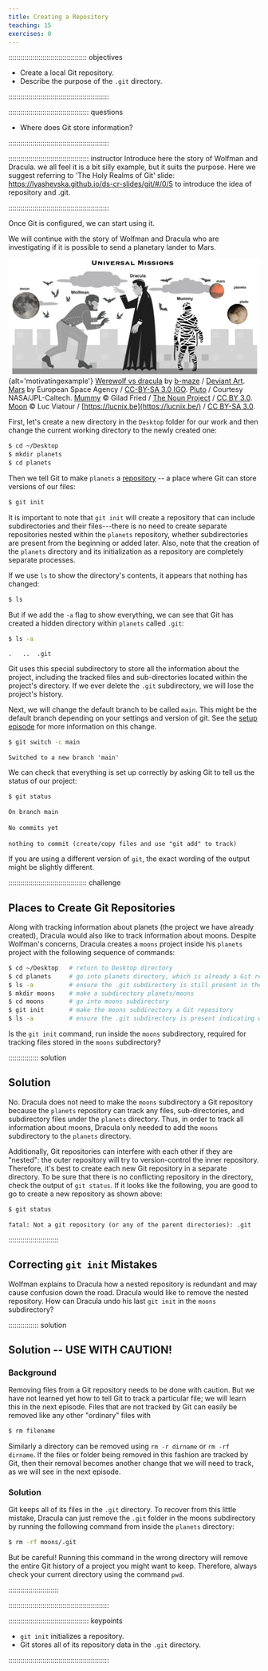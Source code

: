 ```yaml
---
title: Creating a Repository
teaching: 15
exercises: 0
---
```


::::::::::::::::::::::::::::::::::::::: objectives

- Create a local Git repository.
- Describe the purpose of the `.git` directory.

::::::::::::::::::::::::::::::::::::::::::::::::::

:::::::::::::::::::::::::::::::::::::::: questions

- Where does Git store information?

::::::::::::::::::::::::::::::::::::::::::::::::::

:::::::::::::::::::::::::::::::::::::::: instructor
Introduce here the story of Wolfman and Dracula. we all feel it is a bit silly example, but it suits the purpose.
Here we suggest referring to 'The Holy Realms of Git' slide: https://lyashevska.github.io/ds-cr-slides/git/#/0/5 to introduce the idea of repository and .git.

::::::::::::::::::::::::::::::::::::::::::::::::::

Once Git is configured, we can start using it.

We will continue with the story of Wolfman and Dracula who are investigating if it
is possible to send a planetary lander to Mars.

![](fig/motivatingexample.png){alt='motivatingexample'}
[Werewolf vs dracula](https://www.deviantart.com/b-maze/art/Werewolf-vs-Dracula-124893530)
by [b-maze](https://www.deviantart.com/b-maze) / [Deviant Art](https://www.deviantart.com/).
[Mars](https://en.wikipedia.org/wiki/File:OSIRIS_Mars_true_color.jpg) by European Space Agency /
[CC-BY-SA 3.0 IGO](https://creativecommons.org/licenses/by/3.0/deed.en).
[Pluto](https://commons.wikimedia.org/wiki/File:PIA19873-Pluto-NewHorizons-FlyingPastImage-20150714-transparent.png) /
Courtesy NASA/JPL-Caltech.
[Mummy](https://commons.wikimedia.org/wiki/File:Mummy_icon_-_Noun_Project_4070.svg)
© Gilad Fried / [The Noun Project](https://thenounproject.com/) /
[CC BY 3.0](https://creativecommons.org/licenses/by/3.0/deed.en).
[Moon](https://commons.wikimedia.org/wiki/File:Lune_ico.png)
© Luc Viatour / [https://lucnix.be](https://lucnix.be/) /
[CC BY-SA 3.0](https://creativecommons.org/licenses/by-sa/3.0/deed.en).

First, let's create a new directory in the `Desktop` folder for our work and then change the current working directory to the newly created one:

```bash
$ cd ~/Desktop
$ mkdir planets
$ cd planets
```

Then we tell Git to make `planets` a [repository](../learners/reference.md#repository)
\-- a place where Git can store versions of our files:

```bash
$ git init
```

It is important to note that `git init` will create a repository that
can include subdirectories and their files---there is no need to create
separate repositories nested within the `planets` repository, whether
subdirectories are present from the beginning or added later. Also, note
that the creation of the `planets` directory and its initialization as a
repository are completely separate processes.

If we use `ls` to show the directory's contents,
it appears that nothing has changed:

```bash
$ ls
```

But if we add the `-a` flag to show everything,
we can see that Git has created a hidden directory within `planets` called `.git`:

```bash
$ ls -a
```

```output
.	..	.git
```

Git uses this special subdirectory to store all the information about the project,
including the tracked files and sub-directories located within the project's directory.
If we ever delete the `.git` subdirectory,
we will lose the project's history.

Next, we will change the default branch to be called `main`.
This might be the default branch depending on your settings and version
of git.
See the [setup episode](02-setup.md#default-git-branch-naming) for more information on this change.

```bash
$ git switch -c main
```

```output
Switched to a new branch 'main'
```

We can check that everything is set up correctly
by asking Git to tell us the status of our project:

```bash
$ git status
```

```output
On branch main

No commits yet

nothing to commit (create/copy files and use "git add" to track)
```

If you are using a different version of `git`, the exact
wording of the output might be slightly different.

:::::::::::::::::::::::::::::::::::::::  challenge

## Places to Create Git Repositories

Along with tracking information about planets (the project we have already created),
Dracula would also like to track information about moons.
Despite Wolfman's concerns, Dracula creates a `moons` project inside his `planets`
project with the following sequence of commands:

```bash
$ cd ~/Desktop   # return to Desktop directory
$ cd planets     # go into planets directory, which is already a Git repository
$ ls -a          # ensure the .git subdirectory is still present in the planets directory
$ mkdir moons    # make a subdirectory planets/moons
$ cd moons       # go into moons subdirectory
$ git init       # make the moons subdirectory a Git repository
$ ls -a          # ensure the .git subdirectory is present indicating we have created a new Git repository
```

Is the `git init` command, run inside the `moons` subdirectory, required for
tracking files stored in the `moons` subdirectory?

:::::::::::::::  solution

## Solution

No. Dracula does not need to make the `moons` subdirectory a Git repository
because the `planets` repository can track any files, sub-directories, and
subdirectory files under the `planets` directory.  Thus, in order to track
all information about moons, Dracula only needed to add the `moons` subdirectory
to the `planets` directory.

Additionally, Git repositories can interfere with each other if they are "nested":
the outer repository will try to version-control
the inner repository. Therefore, it's best to create each new Git
repository in a separate directory. To be sure that there is no conflicting
repository in the directory, check the output of `git status`. If it looks
like the following, you are good to go to create a new repository as shown
above:

```bash
$ git status
```

```output
fatal: Not a git repository (or any of the parent directories): .git
```

:::::::::::::::::::::::::

## Correcting `git init` Mistakes

Wolfman explains to Dracula how a nested repository is redundant and may cause confusion
down the road. Dracula would like to remove the nested repository. How can Dracula undo
his last `git init` in the `moons` subdirectory?

:::::::::::::::  solution

## Solution -- USE WITH CAUTION!

### Background

Removing files from a Git repository needs to be done with caution. But we have not learned
yet how to tell Git to track a particular file; we will learn this in the next episode. Files
that are not tracked by Git can easily be removed like any other "ordinary" files with

```bash
$ rm filename
```

Similarly a directory can be removed using `rm -r dirname` or `rm -rf dirname`.
If the files or folder being removed in this fashion are tracked by Git, then their removal
becomes another change that we will need to track, as we will see in the next episode.

### Solution

Git keeps all of its files in the `.git` directory.
To recover from this little mistake, Dracula can just remove the `.git`
folder in the moons subdirectory by running the following command from inside the `planets` directory:

```bash
$ rm -rf moons/.git
```

But be careful! Running this command in the wrong directory will remove
the entire Git history of a project you might want to keep.
Therefore, always check your current directory using the command `pwd`.



:::::::::::::::::::::::::

::::::::::::::::::::::::::::::::::::::::::::::::::

:::::::::::::::::::::::::::::::::::::::: keypoints

- `git init` initializes a repository.
- Git stores all of its repository data in the `.git` directory.

::::::::::::::::::::::::::::::::::::::::::::::::::


